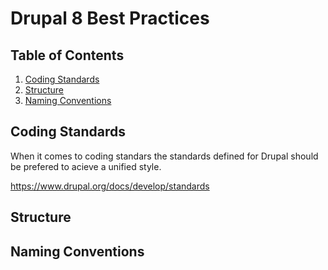 # Drupal 8 Best Practices

## Table of Contents

1. [Coding Standards](#coding-standards)
1. [Structure](#structure)
1. [Naming Conventions](#naming)

## Coding Standards

When it comes to coding standars the standards defined for Drupal should be prefered to acieve a unified style.

https://www.drupal.org/docs/develop/standards

## Structure

## Naming Conventions
